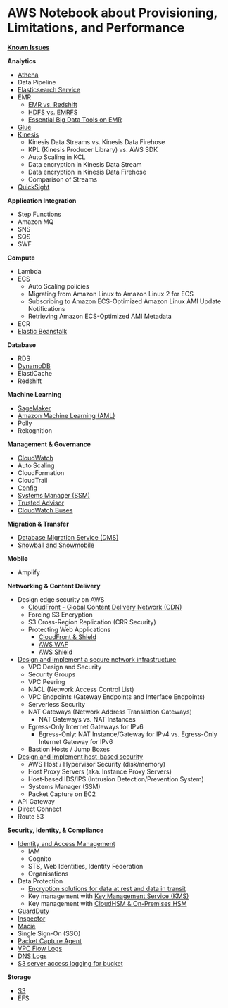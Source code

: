 # AWS Notebook about Provisioning, Limitations, and Performance

**[Known Issues](KnownIssues.md)**

**Analytics**
- [Athena](Analytics.md)
- Data Pipeline
- [Elasticsearch Service](Analytics.md)
- EMR
  - [EMR vs. Redshift](EMR.md)
  - [HDFS vs. EMRFS](EMR.md)
  - [Essential Big Data Tools on EMR](BigDataTools.md)
- [Glue](Analytics.md)
- [Kinesis](Kinesis.md)
  - Kinesis Data Streams vs. Kinesis Data Firehose
  - KPL (Kinesis Producer Library) vs. AWS SDK
  - Auto Scaling in KCL
  - Data encryption in Kinesis Data Stream
  - Data encryption in Kinesis Data Firehose
  - Comparison of Streams
- [QuickSight](Analytics.md)

**Application Integration**
- Step Functions
- Amazon MQ
- SNS
- SQS
- SWF

**Compute**
- Lambda
- [ECS](ECS.md)
  - Auto Scaling policies
  - Migrating from Amazon Linux to Amazon Linux 2 for ECS
  - Subscribing to Amazon ECS-Optimized Amazon Linux AMI Update Notifications
  - Retrieving Amazon ECS-Optimized AMI Metadata
- ECR
- [Elastic Beanstalk](ElasticBeanstalk.md)

**Database**
- RDS
- [DynamoDB](DynamoDB.md)
- ElastiCache
- Redshift

**Machine Learning**
- [SageMaker](MachineLearning.md)
- [Amazon Machine Learning (AML)](MachineLearning.md)
- Polly
- Rekognition

**Management & Governance**
- [CloudWatch](LoggingAndMonitoring.md)
- Auto Scaling
- CloudFormation
- CloudTrail
- [Config](LoggingAndMonitoring.md)
- [Systems Manager (SSM)](LoggingAndMonitoring.md)
- [Trusted Advisor](LoggingAndMonitoring.md)
- [CloudWatch Buses](LoggingAndMonitoring.md)

**Migration & Transfer**
- [Database Migration Service (DMS)](MigrationAndTransfer.md)
- [Snowball and Snowmobile](MigrationAndTransfer.md)

**Mobile**
- Amplify

**Networking & Content Delivery**
- Design edge security on AWS
  - [CloudFront - Global Content Delivery Network (CDN)](DesignEdgeSecurity.md)
  - Forcing S3 Encryption
  - S3 Cross-Region Replication (CRR Security)
  - Protecting Web Applications
    - [CloudFront & Shield](DesignEdgeSecurity.md)
    - [AWS WAF](DesignEdgeSecurity.md)
    - [AWS Shield](DesignEdgeSecurity.md)
- [Design and implement a secure network infrastructure](SecureNetworkInfrastructure.md)
  - VPC Design and Security
  - Security Groups
  - VPC Peering
  - NACL (Network Access Control List)
  - VPC Endpoints (Gateway Endpoints and Interface Endpoints)
  - Serverless Security
  - NAT Gateways (Network Address Translation Gateways)
    - NAT Gateways vs. NAT Instances
  - Egress-Only Internet Gateways for IPv6
    - Egress-Only:  NAT Instance/Gateway for IPv4  vs.  Egress-Only Internet Gateway for IPv6
  - Bastion Hosts / Jump Boxes
- [Design and implement host-based security](HostBasedSecurity.md)
  - AWS Host / Hypervisor Security (disk/memory)
  - Host Proxy Servers  (aka. Instance Proxy Servers)
  - Host-based IDS/IPS (Intrusion Detection/Prevention System)
  - Systems Manager (SSM)
  - Packet Capture on EC2
- API Gateway
- Direct Connect
- Route 53

**Security, Identity, & Compliance**
- [Identity and Access Management](IdentityAndAccessManagement.md)
  - IAM
  - Cognito
  - STS, Web Identities, Identity Federation
  - Organisations
- Data Protection
  - [Encryption solutions for data at rest and data in transit](Encryption.md)
  - Key management with [Key Management Service (KMS)](KMS.md)
  - Key management with [CloudHSM & On-Premises HSM](CloudHSM.md)
- [GuardDuty](LoggingAndMonitoring.md)
- [Inspector](LoggingAndMonitoring.md)
- [Macie](LoggingAndMonitoring.md)
- Single Sign-On (SSO)
- [Packet Capture Agent](LoggingAndMonitoring.md)
- [VPC Flow Logs](LoggingAndMonitoring.md)
- [DNS Logs](LoggingAndMonitoring.md)
- [S3 server access logging for bucket](LoggingAndMonitoring.md)

**Storage**
- [S3](S3.md)
- EFS

